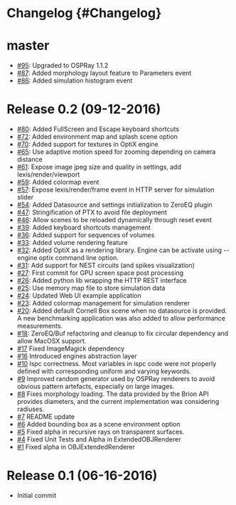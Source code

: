 Changelog {#Changelog}
=========

# master

* [#95](https://github.com/BlueBrain/Brayns/pull/95):
  Upgraded to OSPRay 1.1.2
* [#87](https://github.com/BlueBrain/Brayns/pull/87):
  Added morphology layout feature to Parameters event
* [#86](https://github.com/BlueBrain/Brayns/pull/86):
  Added simulation histogram event

# Release 0.2 (09-12-2016)

* [#80](https://github.com/BlueBrain/Brayns/pull/80):
  Added FullScreen and Escape keyboard shortcuts
* [#72](https://github.com/BlueBrain/Brayns/pull/72):
  Added environment map and splash scene option
* [#70](https://github.com/BlueBrain/Brayns/pull/70):
  Added support for textures in OptiX engine
* [#65](https://github.com/BlueBrain/Brayns/pull/65):
  Use adaptive motion speed for zooming depending on camera distance
* [#61](https://github.com/BlueBrain/Brayns/pull/61):
  Expose image jpeg size and quality in settings, add lexis/render/viewport
* [#59](https://github.com/BlueBrain/Brayns/pull/59):
  Added colormap event
* [#57](https://github.com/BlueBrain/Brayns/pull/57):
  Expose lexis/render/frame event in HTTP server for simulation slider
* [#54](https://github.com/BlueBrain/Brayns/pull/54):
  Added Datasource and settings initialization to ZeroEQ plugin
* [#47](https://github.com/BlueBrain/Brayns/pull/47):
  Stringification of PTX to avoid file deployment
* [#46](https://github.com/BlueBrain/Brayns/pull/46):
  Allow scenes to be reloaded dynamically through reset event
* [#39](https://github.com/BlueBrain/Brayns/pull/39):
  Added keyboard shortcuts management
* [#36](https://github.com/BlueBrain/Brayns/pull/36):
  Added support for sequences of volumes
* [#33](https://github.com/BlueBrain/Brayns/pull/33):
  Added volume rendering feature
* [#32](https://github.com/BlueBrain/Brayns/pull/32):
  Added OptiX as a rendering library. Engine can be activate using --engine optix
  command line option.
* [#31](https://github.com/BlueBrain/Brayns/pull/31):
  Add support for NEST circuits (and spikes visualization)
* [#27](https://github.com/BlueBrain/Brayns/pull/27):
  First commit for GPU screen space post processing
* [#26](https://github.com/BlueBrain/Brayns/pull/26):
  Added python lib wrapping the HTTP REST interface
* [#25](https://github.com/BlueBrain/Brayns/pull/25):
  Use memory map file to store simulation data
* [#24](https://github.com/BlueBrain/Brayns/pull/24):
  Updated Web UI example application
* [#23](https://github.com/BlueBrain/Brayns/pull/23):
  Added colormap management for simulation renderer
* [#20](https://github.com/BlueBrain/Brayns/pull/20):
  Added default Cornell Box scene when no datasource is provided. A new
  benchmarking application was also added to allow performance measurements.
* [#18](https://github.com/BlueBrain/Brayns/pull/18):
  ZeroEQ/Buf refactoring and cleanup to fix circular dependency and allow MacOSX
  support.
* [#17](https://github.com/BlueBrain/Brayns/pull/17)
  Fixed ImageMagick dependency
* [#16](https://github.com/BlueBrain/Brayns/pull/16)
  Introduced engines abstraction layer
* [#10](https://github.com/BlueBrain/Brayns/pull/15)
  Ispc correctness. Most variables in ispc code were not properly defined with
  corresponding uniform and varying keywords.
* [#9](https://github.com/BlueBrain/Brayns/pull/9)
  Improved random generator used by OSPRay renderers to avoid obvious pattern
  artefacts, especially on large images.
* [#8](https://github.com/BlueBrain/Brayns/pull/8)
  Fixes morphology loading. The data provided by the Brion API provides
  diameters, and the current implementation was considering radiuses.
* [#7](https://github.com/BlueBrain/Brayns/pull/7)
  README update
* [#6](https://github.com/BlueBrain/Brayns/pull/6)
  Added bounding box as a scene environment option
* [#5](https://github.com/BlueBrain/Brayns/pull/5)
  Fixed alpha in recursive rays on transparent surfaces.
* [#4](https://github.com/BlueBrain/Brayns/pull/4)
  Fixed Unit Tests and Alpha in ExtendedOBJRenderer
* [#1](https://github.com/BlueBrain/Brayns/pull/1)
  Fixed alpha in OBJExtendedRenderer

# Release 0.1 (06-16-2016)

* Initial commit

